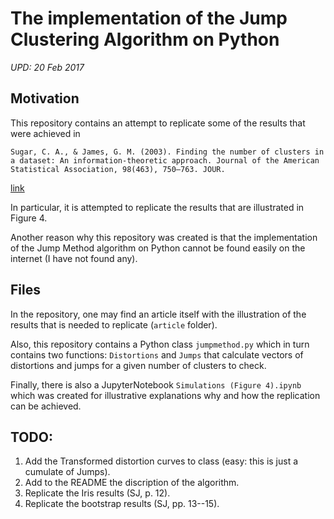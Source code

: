 # The implementation of the Jump Clustering Algorithm on Python
*UPD: 20 Feb 2017*

## Motivation
This repository contains an attempt to replicate some of the results that were achieved in

`Sugar, C. A., & James, G. M. (2003). Finding the number of clusters in a dataset: An information-theoretic approach. Journal of the American Statistical Association, 98(463), 750–763. JOUR.`

[link](http://www-bcf.usc.edu/~gareth/research/ratedist.pdf)

In particular, it is attempted to replicate the results that are illustrated in Figure 4.

Another reason why this repository was created is that the implementation of the Jump Method algorithm on Python cannot be found easily on the internet (I have not found any).

## Files
In the repository, one may find an article itself with the illustration of the results that is needed to replicate (`article` folder).

Also, this repository contains a Python class `jumpmethod.py` which in turn contains two functions: `Distortions` and `Jumps` that calculate vectors of distortions and jumps for a given number of clusters to check.

Finally, there is also a JupyterNotebook `Simulations (Figure 4).ipynb` which was created for illustrative explanations why and how the replication can be achieved.

## TODO:
1. Add the Transformed distortion curves to class (easy: this is just a cumulate of Jumps).
2. Add to the README the discription of the algorithm.
3. Replicate the Iris results (SJ, p. 12).
4. Replicate the bootstrap results (SJ, pp. 13--15).
